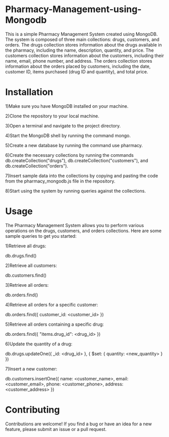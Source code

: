 # Pharmacy-Management-using-Mongodb

This is a simple Pharmacy Management System created using MongoDB. The system is composed of three main collections: drugs, customers, and orders. 
The drugs collection stores information about the drugs available in the pharmacy, including the name, description, quantity, and price. The customers collection stores information about the customers, including their name, email, phone number, and address.
The orders collection stores information about the orders placed by customers, including the date, customer ID, items purchased (drug ID and quantity), and total price.

# Installation

1)Make sure you have MongoDB installed on your machine.

2)Clone the repository to your local machine.

3)Open a terminal and navigate to the project directory.

4)Start the MongoDB shell by running the command mongo.

5)Create a new database by running the command use pharmacy.

6)Create the necessary collections by running the commands db.createCollection("drugs"), db.createCollection("customers"), and db.createCollection("orders").

7)Insert sample data into the collections by copying and pasting the code from the pharmacy_mongodb.js file in the repository.

8)Start using the system by running queries against the collections.

# Usage

The Pharmacy Management System allows you to perform various operations on the drugs, customers, and orders collections. Here are some sample queries to get you started:

1)Retrieve all drugs: 

db.drugs.find()

2)Retrieve all customers: 

db.customers.find()

3)Retrieve all orders: 

db.orders.find()

4)Retrieve all orders for a specific customer: 

db.orders.find({ customer_id: <customer_id> })

5)Retrieve all orders containing a specific drug: 

db.orders.find({ "items.drug_id": <drug_id> })

6)Update the quantity of a drug: 

db.drugs.updateOne({ _id: <drug_id> }, { $set: { quantity: <new_quantity> } })

7)Insert a new customer: 

db.customers.insertOne({ name: <customer_name>, email: <customer_email>, phone: <customer_phone>, address: <customer_address> })

# Contributing

Contributions are welcome! If you find a bug or have an idea for a new feature, please submit an issue or a pull request.
